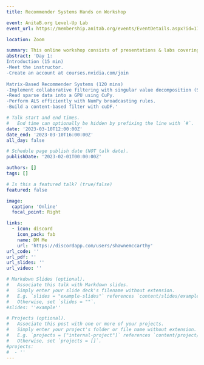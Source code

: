 ```yaml
---
title: Recommender Systems Hands on Workshop

event: AnitaB.org Level-Up Lab
event_url: https://membership.anitab.org/events/EventDetails.aspx?id=1721450

location: Zoom

summary: This online workshop consists of presentations & labs covering the fundamental techniques & tools for building highly effective recommender systems from matrix based recommender systems to wide & deep network models. 
abstract: 'Day 1:
Introduction (15 min)
-Meet the instructor.
-Create an account at courses.nvidia.com/join
 
Matrix-Based Recommender Systems (120 mins) 
-Implement collaborative filtering with singular value decomposition (SVD):
-Read sparse data into a GPU using CuPy.
-Perform ALS efficiently with NumPy broadcasting rules.
-Build a content-based filter with cuDF.'

# Talk start and end times.
#   End time can optionally be hidden by prefixing the line with `#`.
date: '2023-03-10T12:00:00Z'
date_end: '2023-03-10T16:00:00Z'
all_day: false

# Schedule page publish date (NOT talk date).
publishDate: '2023-02-01T00:00:00Z'

authors: []
tags: []

# Is this a featured talk? (true/false)
featured: false

image:
  caption: 'Online'
  focal_point: Right

links:
  - icon: discord
    icon_pack: fab
    name: DM Me
    url: 'https://discordapp.com/users/shawnemccarthy'
url_code: ''
url_pdf: ''
url_slides: ''
url_video: ''

# Markdown Slides (optional).
#   Associate this talk with Markdown slides.
#   Simply enter your slide deck's filename without extension.
#   E.g. `slides = "example-slides"` references `content/slides/example-slides.md`.
#   Otherwise, set `slides = ""`.
#slides: ''example''

# Projects (optional).
#   Associate this post with one or more of your projects.
#   Simply enter your project's folder or file name without extension.
#   E.g. `projects = ["internal-project"]` references `content/project/deep-learning/index.md`.
#   Otherwise, set `projects = []`.
#projects:
#  - ''
---
```


